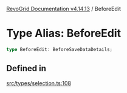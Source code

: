 [RevoGrid Documentation v4.14.13](README.md) / BeforeEdit

# Type Alias: BeforeEdit

```ts
type BeforeEdit: BeforeSaveDataDetails;
```

## Defined in

[src/types/selection.ts:108](https://github.com/revolist/revogrid/blob/4eff1607ca8ee7d75f31750c713182488767268a/src/types/selection.ts#L108)
